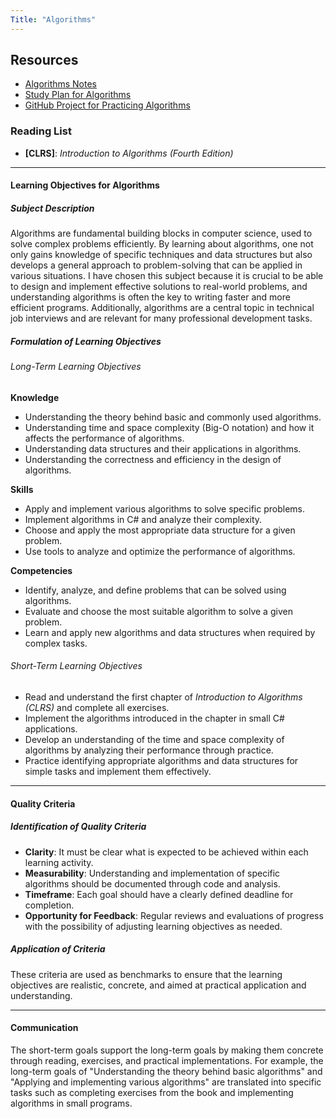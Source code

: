 ```yaml
---
Title: "Algorithms"
---
```


## Resources

- [Algorithms Notes](AlgorithmsNotes.md)
- [Study Plan for Algorithms](StudyPlanAlgorithms.md)
- [GitHub Project for Practicing Algorithms](https://github.com/Trygvemb/AlgorithmPractice)

### Reading List

- **[CLRS]**: _Introduction to Algorithms (Fourth Edition)_

---

#### Learning Objectives for Algorithms

##### Subject Description

Algorithms are fundamental building blocks in computer science, used to solve complex problems efficiently. By learning about algorithms, one not only gains knowledge of specific techniques and data structures but also develops a general approach to problem-solving that can be applied in various situations. I have chosen this subject because it is crucial to be able to design and implement effective solutions to real-world problems, and understanding algorithms is often the key to writing faster and more efficient programs. Additionally, algorithms are a central topic in technical job interviews and are relevant for many professional development tasks.

##### Formulation of Learning Objectives

###### Long-Term Learning Objectives

**Knowledge**

- Understanding the theory behind basic and commonly used algorithms.
- Understanding time and space complexity (Big-O notation) and how it affects the performance of algorithms.
- Understanding data structures and their applications in algorithms.
- Understanding the correctness and efficiency in the design of algorithms.

**Skills**

- Apply and implement various algorithms to solve specific problems.
- Implement algorithms in C# and analyze their complexity.
- Choose and apply the most appropriate data structure for a given problem.
- Use tools to analyze and optimize the performance of algorithms.

**Competencies**

- Identify, analyze, and define problems that can be solved using algorithms.
- Evaluate and choose the most suitable algorithm to solve a given problem.
- Learn and apply new algorithms and data structures when required by complex tasks.

###### Short-Term Learning Objectives

- Read and understand the first chapter of _Introduction to Algorithms (CLRS)_ and complete all exercises.
- Implement the algorithms introduced in the chapter in small C# applications.
- Develop an understanding of the time and space complexity of algorithms by analyzing their performance through practice.
- Practice identifying appropriate algorithms and data structures for simple tasks and implement them effectively.

---

#### Quality Criteria

##### Identification of Quality Criteria

- **Clarity**: It must be clear what is expected to be achieved within each learning activity.
- **Measurability**: Understanding and implementation of specific algorithms should be documented through code and analysis.
- **Timeframe**: Each goal should have a clearly defined deadline for completion.
- **Opportunity for Feedback**: Regular reviews and evaluations of progress with the possibility of adjusting learning objectives as needed.

##### Application of Criteria

These criteria are used as benchmarks to ensure that the learning objectives are realistic, concrete, and aimed at practical application and understanding.

---

#### Communication

The short-term goals support the long-term goals by making them concrete through reading, exercises, and practical implementations. For example, the long-term goals of "Understanding the theory behind basic algorithms" and "Applying and implementing various algorithms" are translated into specific tasks such as completing exercises from the book and implementing algorithms in small programs.
